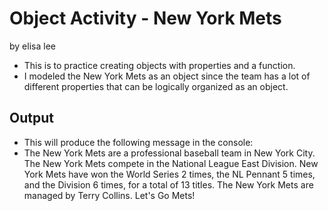# Object Activity - New York Mets
by elisa lee

- This is to practice creating objects with properties and a function.
- I modeled the New York Mets as an object since the team has a lot of different properties that can be logically organized as an object.

## Output
- This will produce the following message in the console:
- The New York Mets are a professional baseball team in New York City. The New York Mets compete in the National League East Division. New York Mets have won the World Series 2 times, the NL Pennant 5 times, and the Division 6 times, for a total of 13 titles. The New York Mets are managed by Terry Collins. Let's Go Mets!
